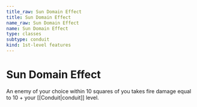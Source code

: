 ```yaml
---
title_raw: Sun Domain Effect
title: Sun Domain Effect
name_raw: Sun Domain Effect
name: Sun Domain Effect
type: classes
subtype: conduit
kind: 1st-level features
---
```


# Sun Domain Effect

An enemy of your choice within 10 squares of you takes fire damage equal to 10 + your [[Conduit|conduit]] level.
